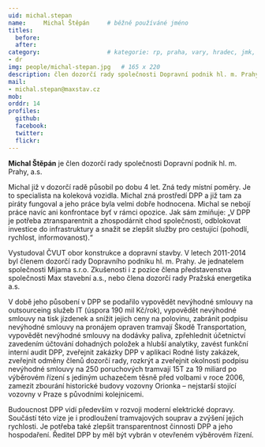 ```yaml
---
uid: michal.stepan
name:     Michal Štěpán  	# běžně používáné jméno
titles:
  before: 
  after: 
category:                 	# kategorie: rp, praha, vary, hradec, jmk, senat
- dr
img: people/michal-stepan.jpg   # 165 x 220
description: člen dozorčí rady společnosti Dopravní podnik hl. m. Prahy, a.s.     	# kratký popis, max 160 znaků
mail:
- michal.stepan@maxstav.cz
mob:
orddr: 14
profiles:
  github:       
  facebook:    
  twitter: 		  
  flickr:		  
---
```


**Michal Štěpán** je člen dozorčí rady společnosti Dopravní podnik hl. m. Prahy, a.s.

Michal již v dozorčí radě působil po dobu 4 let. Zná tedy místní poměry. Je to specialista na koleková vozidla. Michal zná prostředí DPP a již tam za piráty fungoval a jeho práce byla velmi dobře hodnocena. Michal se nebojí práce navíc ani konfrontace byť v rámci opozice. Jak sám zmiňuje: „V DPP je potřeba ztransparentnit a zhospodárnit chod společnosti, odblokovat investice do infrastruktury a snažit se zlepšit služby pro cestující (pohodlí, rychlost, informovanost).“

Vystudoval ČVUT obor konstrukce a dopravní stavby. V letech 2011-2014 byl členem dozorčí rady Dopravního podniku hl. m. Prahy. Je jednatelem společnosti Mijama s.r.o. Zkušenosti i z pozice člena představenstva společnosti Max stavební a.s., nebo člena dozorčí rady Pražská energetika a.s.

V době jeho působení v DPP se podařilo vypovědět nevýhodné smlouvy na outsourceing služeb IT (úspora 190 mil Kč/rok), vypovědět nevýhodné smlouvy na tisk jízdenek a snížit jejich ceny na polovinu, zabránit podpisu nevýhodné smlouvy na pronájem opraven tramvají Škodě Transportation, vypovědět nevýhodné smlouvy na dodávky paliva, zpřehlednit účetnictví zavedením účtování dohadných položek a hlubší analytiky, zavést funkční interní audit DPP, zveřejnit zakázky DPP v aplikaci Rodné listy zakázek, zveřejnit odměny členů dozorčí rady, rozkrýt a zveřejnit okolnosti podpisu nevýhodné smlouvy na 250 poruchových tramvají 15T za 19 miliard po výběrovém řízení s jediným uchazečem těsně před volbami v roce 2006, zamezit zbourání historické budovy vozovny Orionka – nejstarší stojící vozovny v Praze s původními kolejnicemi.

Budoucnost DPP vidí především v rozvoji moderní elektrické dopravy. Součástí této vize je i prodloužení tramvajových souprav a zvýšení jejich rychlosti. Je potřeba také zlepšit transparentnost činnosti DPP a jeho hospodaření. Ředitel DPP by měl být vybrán v otevřeném výběrovém řízení. 


